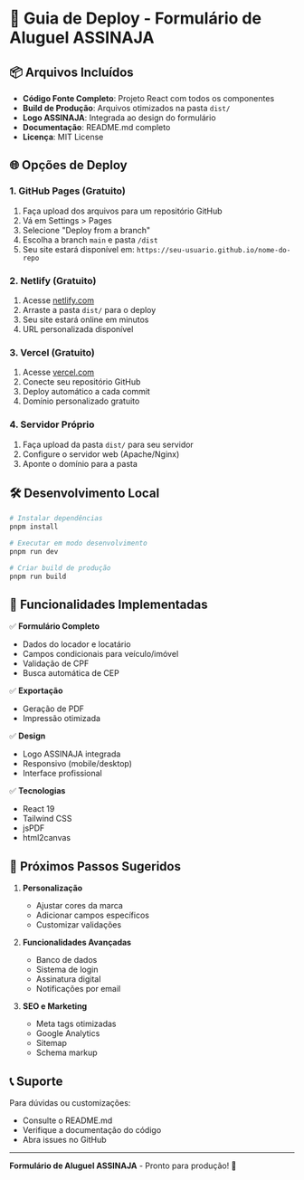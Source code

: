 # 🚀 Guia de Deploy - Formulário de Aluguel ASSINAJA

## 📦 Arquivos Incluídos

- **Código Fonte Completo**: Projeto React com todos os componentes
- **Build de Produção**: Arquivos otimizados na pasta `dist/`
- **Logo ASSINAJA**: Integrada ao design do formulário
- **Documentação**: README.md completo
- **Licença**: MIT License

## 🌐 Opções de Deploy

### 1. GitHub Pages (Gratuito)

1. Faça upload dos arquivos para um repositório GitHub
2. Vá em Settings > Pages
3. Selecione "Deploy from a branch"
4. Escolha a branch `main` e pasta `/dist`
5. Seu site estará disponível em: `https://seu-usuario.github.io/nome-do-repo`

### 2. Netlify (Gratuito)

1. Acesse [netlify.com](https://netlify.com)
2. Arraste a pasta `dist/` para o deploy
3. Seu site estará online em minutos
4. URL personalizada disponível

### 3. Vercel (Gratuito)

1. Acesse [vercel.com](https://vercel.com)
2. Conecte seu repositório GitHub
3. Deploy automático a cada commit
4. Domínio personalizado gratuito

### 4. Servidor Próprio

1. Faça upload da pasta `dist/` para seu servidor
2. Configure o servidor web (Apache/Nginx)
3. Aponte o domínio para a pasta

## 🛠️ Desenvolvimento Local

```bash
# Instalar dependências
pnpm install

# Executar em modo desenvolvimento
pnpm run dev

# Criar build de produção
pnpm run build
```

## 📱 Funcionalidades Implementadas

✅ **Formulário Completo**
- Dados do locador e locatário
- Campos condicionais para veículo/imóvel
- Validação de CPF
- Busca automática de CEP

✅ **Exportação**
- Geração de PDF
- Impressão otimizada

✅ **Design**
- Logo ASSINAJA integrada
- Responsivo (mobile/desktop)
- Interface profissional

✅ **Tecnologias**
- React 19
- Tailwind CSS
- jsPDF
- html2canvas

## 🎯 Próximos Passos Sugeridos

1. **Personalização**
   - Ajustar cores da marca
   - Adicionar campos específicos
   - Customizar validações

2. **Funcionalidades Avançadas**
   - Banco de dados
   - Sistema de login
   - Assinatura digital
   - Notificações por email

3. **SEO e Marketing**
   - Meta tags otimizadas
   - Google Analytics
   - Sitemap
   - Schema markup

## 📞 Suporte

Para dúvidas ou customizações:
- Consulte o README.md
- Verifique a documentação do código
- Abra issues no GitHub

---

**Formulário de Aluguel ASSINAJA** - Pronto para produção! 🎉

